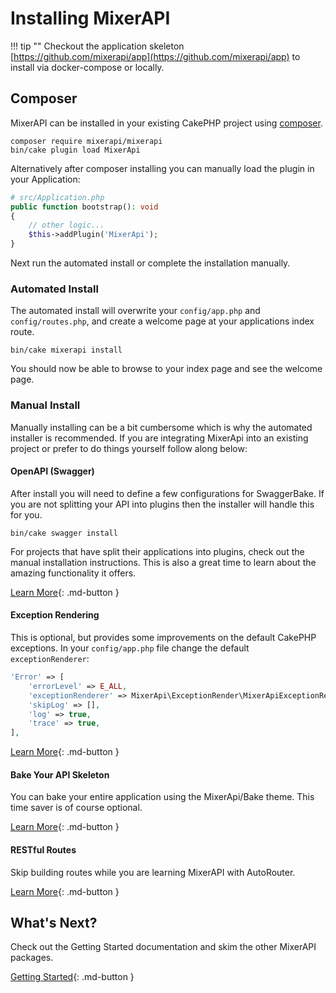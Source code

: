 # Installing MixerAPI

!!! tip ""
Checkout the application skeleton [https://github.com/mixerapi/app](https://github.com/mixerapi/app) to install via
docker-compose or locally.

## Composer

MixerAPI can be installed in your existing CakePHP project using
[composer](https://getcomposer.org/doc/00-intro.md#installation-linux-unix-macos).

```console
composer require mixerapi/mixerapi
bin/cake plugin load MixerApi
```

Alternatively after composer installing you can manually load the plugin in your Application:

```php
# src/Application.php
public function bootstrap(): void
{
    // other logic...
    $this->addPlugin('MixerApi');
}
```

Next run the automated install or complete the installation manually.

### Automated Install

The automated install will overwrite your `config/app.php` and `config/routes.php`, and create a welcome page at your
applications index route.

```console
bin/cake mixerapi install
```

You should now be able to browse to your index page and see the welcome page.

### Manual Install

Manually installing can be a bit cumbersome which is why the automated installer is recommended. If you are integrating
MixerApi into an existing project or prefer to do things yourself follow along below:

#### OpenAPI (Swagger)

After install you will need to define a few configurations for SwaggerBake. If you are not splitting your API into
plugins then the installer will handle this for you.

```console
bin/cake swagger install
```

For projects that have split their applications into plugins, check out the manual installation instructions. This is
also a great time to learn about the amazing functionality it offers.

[Learn More](/cakephp-swagger-bake){: .md-button }

#### Exception Rendering

This is optional, but provides some improvements on the default CakePHP exceptions. In your `config/app.php` file
change the default `exceptionRenderer`:

```php
'Error' => [
    'errorLevel' => E_ALL,
    'exceptionRenderer' => MixerApi\ExceptionRender\MixerApiExceptionRenderer::class,
    'skipLog' => [],
    'log' => true,
    'trace' => true,
],
```

[Learn More](/plugins/exception-render){: .md-button }

#### Bake Your API Skeleton

You can bake your entire application using the MixerApi/Bake theme. This time saver is of course optional.

[Learn More](/plugins/bake){: .md-button }

#### RESTful Routes

Skip building routes while you are learning MixerAPI with AutoRouter.

[Learn More](/plugins/rest){: .md-button }

## What's Next?

Check out the Getting Started documentation and skim the other MixerAPI packages.

[Getting Started](/workflow){: .md-button }
